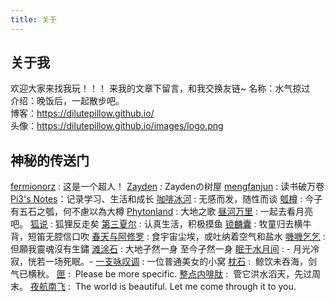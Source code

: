 ```yaml
---
title: 关于
---
```

## 关于我

欢迎大家来找我玩！！！
来我的文章下留言，和我交换友链~
名称：水气掠过  
介绍：晚饭后，一起散步吧。  
博客：https://dilutepillow.github.io/  
头像：https://dilutepillow.github.io/images/logo.png


## 神秘的传送门

[fermionorz](http://fermionorz.github.io/) : 这是一个超人！
[Zayden](http://lures2019.github.io/) : Zaydenの树屋
[mengfanjun](http://mfjblog.top) : 读书破万卷
[Pi3's Notes](https://blog.pi3.fun/)：记录学习、生活和成长
[咖啡冰河](https://blog.mysto.cyou/) : 无感而发，随性而谈
[瓠樽](https://blog.dylanwu.space/) : 今子有五石之瓠，何不慮以為大樽
[Phytonland](https://phytonland.space/) : 大地之歌
[昼河万里](https://tothemoonriver.icu/) : 一起去看月亮吧。
[狐说](https://blog.southfox.me/) : 狐狸反走矣
[第三夏尔](https://thirdshire.com/) : 认真生活，积极摸鱼
[锁麟囊](https://www.kylinbag.top/) : 牧童归去横牛背，短笛无腔信口吹
[春天与阿修罗](https://harushuura.vip/) : 食宇宙尘埃，或吐纳着空气和盐水
[嘰嘰乞乞](https://www.gigigatgat.ca/) : 但願我靈魂沒有生鏽
[滩涂石](https://bcyh.one/) : 大地孑然一身 至今孑然一身
[眠于水月间](https://www.sleepymoon.cyou) : - 月光冷寂，恍若一场死眠。-
[一支咏叹调](https://turquoise.one/) : 一位普通美女的小窝
[枕石](https://zhen-shi.github.io/) :  鲸饮未吞海，剑气已横秋。
[匣](https://kiokumo.vip/) :  Please be more specific.
[整点内啡肽](https://im.happytoo.cyou/) :  管它洪水滔天，先过周末。
[夜航南飞](https://banshou-air.netlify.app/) :  The world is beautiful. Let me come through it to you.